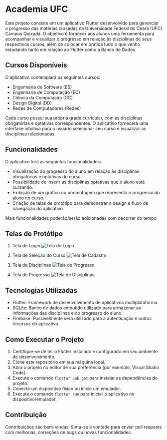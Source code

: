 # Academia UFC

Este projeto consiste em um aplicativo Flutter desenvolvido para gerenciar o progresso das matérias cursadas na Universidade Federal do Ceará (UFC) Campus Quixadá. O objetivo é fornecer aos alunos uma ferramenta para acompanhar e visualizar o progresso em relação às disciplinas de seus respectivos cursos, além de colocar em pratica tudo o que venho estudando tanto em relação ao Flutter como a Banco de Dados.

## Cursos Disponíveis

O aplicativo contemplará os seguintes cursos:

- Engenharia de Software (ES)
- Engenharia de Computação (EC)
- Ciência da Computação (CC)
- Design Digital (DD)
- Redes de Computadores (Redes)

Cada curso possui sua própria grade curricular, com as disciplinas obrigatórias e optativas correspondentes. O aplicativo fornecerá uma interface intuitiva para o usuário selecionar seu curso e visualizar as disciplinas relacionadas.

## Funcionalidades

O aplicativo terá as seguintes funcionalidades:

- Visualização do progresso do aluno em relação às disciplinas obrigatórias e optativas do curso.
- Possibilidade de inserir as disciplinas optativas que o aluno está cursando.
- Exibição de um gráfico ou porcentagem que representa o progresso do aluno no curso.
- Criação de telas de protótipo para demonstrar o design e fluxo de navegação do aplicativo.

Mais funcionalidades poderão/serão adicionadas com decorrer do tempo.

## Telas de Protótipo

1. Tela de Login
   ![Tela de Login](prototipo/01.png)

2. Tela de Seleção do Curso
   ![Tela de Cadastro](prototipo/02.png)

3. Tela de Disciplinas
   ![Tela de Progresso](prototipo/03.png)

4. Tela de Progresso
   ![Tela de Disciplinas](prototipo/04.png)


## Tecnologias Utilizadas

- Flutter: Framework de desenvolvimento de aplicativos multiplataforma.
- SQLite: Banco de dados embutido utilizado para armazenar as informações das disciplinas e do progresso do aluno.
- Firebase: Possivelmente será utilizado para a autenticação e outros recursos do aplicativo.

## Como Executar o Projeto

1. Certifique-se de ter o Flutter instalado e configurado em seu ambiente de desenvolvimento.
2. Clone este repositório em sua máquina local.
3. Abra o projeto no editor de sua preferência (por exemplo, Visual Studio Code).
4. Execute o comando `flutter pub get` para instalar as dependências do projeto.
5. Conecte um dispositivo físico ou inicie um emulador.
6. Execute o comando `flutter run` para iniciar o aplicativo no dispositivo/emulador.

## Contribuição

Contribuições são bem-vindas! Sinta-se à vontade para enviar pull requests com melhorias, correções de bugs ou novas funcionalidades.